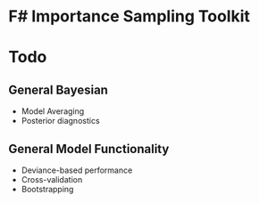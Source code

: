 # F# Importance Sampling Toolkit


# Todo

## General Bayesian
* Model Averaging
* Posterior diagnostics

## General Model Functionality
* Deviance-based performance
* Cross-validation
* Bootstrapping